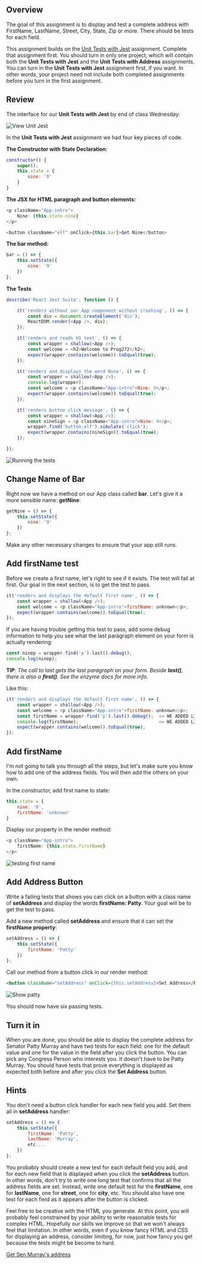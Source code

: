 ## Overview

The goal of this assignment is to display and test a complete address with FirstName, LastName, Street, City, State, Zip or more. There should be tests for each field.

This assignment builds on the [Unit Tests with Jest](http://bit.ly/jest-cra) assignment. Complete that assignment first. You should turn in only one project, which will contain both the **Unit Tests with Jest** and the **Unit Tests with Address** assignments. You can turn in the **Unit Tests with Jest** assignment first, if you want. In other words, your project need not include both completed assignments before you turn in the first assignment.

## Review

The interface for our **Unit Tests with Jest** by end of class Wednesday:

![View Unit Jest][view-jest]

In the **Unit Tests with Jest** assignment we had four key pieces of code.

**The Constructor with State Declaration:**

```javascript
constructor() {
    super();
    this.state = {
        nine: '0'
    }
}
```

**The JSX for HTML paragraph and button elements:**

```javascript
<p className="App-intro">
    Nine: {this.state.nine}
</p>

<button className="elf" onClick={this.bar}>Get Nine</button>
```

**The bar method:**

```javascript
bar = () => {
    this.setState({
        nine: '9'
    })
};
```

**The Tests**

```javascript
describe('React Jest Suite', function () {

    it('renders without our App component without crashing', () => {
        const div = document.createElement('div');
        ReactDOM.render(<App />, div);
    });

    it('renders and reads H1 text', () => {
        const wrapper = shallow(<App />);
        const welcome = <h2>Welcome to Prog272</h2>;
        expect(wrapper.contains(welcome)).toEqual(true);
    });

    it('renders and displays the word Nine', () => {
        const wrapper = shallow(<App />);
        console.log(wrapper);
        const welcome = <p className="App-intro">Nine: 0</p>;
        expect(wrapper.contains(welcome)).toEqual(true);
    });

    it('renders button click message', () => {
        const wrapper = shallow(<App />);
        const nineSign = <p className="App-intro">Nine: 9</p>;
        wrapper.find('button.elf').simulate('click');
        expect(wrapper.contains(nineSign)).toEqual(true);
    });

});
```

![Running the tests][run-tests]

## Change Name of Bar

Right now we have a method on our App class called **bar**. Let's give it a more sensible name: **getNine**:

```javascript
getNine = () => {
    this.setState({
        nine: '9'
    })
};
```

Make any other necessary changes to ensure that your app still runs.

## Add firstName test

Before we create a first name, let's right to see if it exists. The test will fail at first. Our goal in the next section, is to get the test to pass.

```javascript
it('renders and displays the default first name', () => {
    const wrapper = shallow(<App />);
    const welcome = <p className="App-intro">firstName: unknown</p>;
    expect(wrapper.contains(welcome)).toEqual(true);
});
```

If you are having trouble getting this test to pass, add some debug information to help you see what the last paragraph element on your form is actually rendering:

```javascript
const ninep = wrapper.find('p').last().debug();
console.log(ninep);
```

**TIP**: _The call to last gets the last paragraph on your form. Beside **last()**, there is also a **first()**. See the enzyme docs for more info._

Like this:

```javascript
it('renders and displays the default first name', () => {
    const wrapper = shallow(<App />);
    const welcome = <p className="App-intro">firstName: unknown</p>;
    const firstName = wrapper.find('p').last().debug();  <= WE ADDED LINE HERE
    console.log(firstName);                              <= WE ADDED LINE HERE
    expect(wrapper.contains(welcome)).toEqual(true);
});
```

## Add firstName

I'm not going to talk you through all the steps, but let's make sure you know how to add one of the address fields. You will then add the others on your own.

In the constructor, add first name to state:

```javascript
this.state = {
    nine: '0',
    firstName: 'unknown'
}
```

Display our property in the render method:

```javascript
<p className="App-intro">
    firstName: {this.state.firstName}
</p>
```

![testing first name][test-first]


## Add Address Button

Write a failing tests that shows you can click on a button with a class name of **setAddress** and display the words **firstName: Patty**. Your goal will be to get the test to pass.

Add a new method called **setAddress** and ensure that it can set the **firstName property**:

```javascript
setAddress = () => {
    this.setState({
        firstName: 'Patty'
    })
};
```

Call our method from a button click in our render method:

```html
<button className="setAddress" onClick={this.setAddress}>Set Address</button>
```

![Show patty][show-patty]

You should now have six passing tests.

## Turn it in

When you are done, you should be able to display the complete address for Senator Patty Murray and have two tests for each field: one for the default value and one for the value in the field after you click the button. You can pick any Congress Person who interests you. It doesn't have to be Patty Murray. You should have tests that prove everything is displayed as expected both before and after you click the **Set Address** button.

## Hints

You don't need a button click handler for each new field you add. Set them all in **setAddress** handler:

```javascript
setAddress = () => {
    this.setState({
        firstName: 'Patty',
        lastName: 'Murray',
        etc....
    })
};
```

You probably should create a new test for each default field you add, and for each new field that is displayed when you click the **setAddress** button. In other words, don't try to write one long test that confirms that all the address fields are set. Instead, write one default test for the **firstName**, one for **lastName**, one for **street**, one for **city**, etc. You should also have one test for each field as it appears after the button is clicked.

Feel free to be creative with the HTML you generate. At this point, you will probably feel constrained by your ability to write reasonable tests for complex HTML. Hopefully our skills we improve so that we won't always feel that limitation. In other words, even if you know fancy HTML and CSS for displaying an address, consider limiting, for now, just how fancy you get because the tests might be become to hard.

[Get Sen Murray's address](https://www.google.com/search?q=address+for+patty+murray)

[view-jest]: https://s3.amazonaws.com/bucket01.elvenware.com/images/react-jest-view.png

[run-tests]: https://s3.amazonaws.com/bucket01.elvenware.com/images/react-jest-test.png

[show-patty]: https://s3.amazonaws.com/bucket01.elvenware.com/images/react-jest-patty.png

[test-first]: https://s3.amazonaws.com/bucket01.elvenware.com/images/react-jest-default-first-name.png
